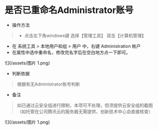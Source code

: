 # 是否已重命名Administrator账号

- 操作方法
> - 点击左下角windows键 选择【管理工具】 双击【计算机管理】
  - 在 系统工具 > 本地用户和组 > 用户 中，右键 Administration 帐户
  - 在属性中选中重命名，修改完名字后在空白地方点一下即可。
  
  ![](/assets/图片 1.png)


- 判断依据
> 根据有无Administrator账号判断

- 备注
> 如已通过云安全组进行限制，本项可不处理，但须提供云安全组的截图
> （如托管在公司腾讯云的服务器无需提供，创新技术中心会直接核查）

![](/assets/图片 1.png)


